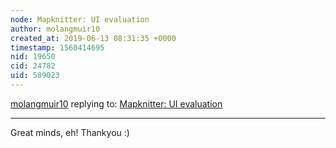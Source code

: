 ```yaml
---
node: Mapknitter: UI evaluation
author: molangmuir10
created_at: 2019-06-13 08:31:35 +0000
timestamp: 1560414695
nid: 19650
cid: 24782
uid: 589023
---
```




[molangmuir10](../profile/molangmuir10) replying to: [Mapknitter: UI evaluation](../notes/molangmuir10/06-10-2019/mapknitter-ui-evaluation)

----
Great minds, eh! Thankyou :)